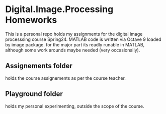 # Digital.Image.Processing Homeworks
This is a personal repo holds my assignments for the digital image processsing course Spring24.
MATLAB code is written via Octave 9 loaded by image package. for the major part its readly runable in MATLAB, although some work arounds maybe needed (very occasionally).

## Assignements folder
holds  the course assignements as per the course teacher.

## Playground folder 
holds my personal experimenting, outside the scope of the course.

